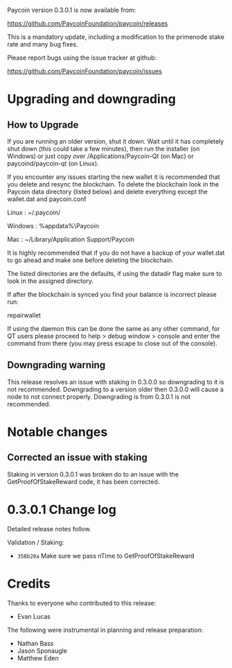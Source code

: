 Paycoin version 0.3.0.1 is now available from:

  https://github.com/PaycoinFoundation/paycoin/releases

This is a mandatory update, including a modification to the primenode stake
rate and many bug fixes.

Please report bugs using the issue tracker at github:

  https://github.com/PaycoinFoundation/paycoin/issues

Upgrading and downgrading
=========================

How to Upgrade
--------------

If you are running an older version, shut it down. Wait until it has completely
shut down (this could take a few minutes), then run the installer (on Windows)
or just copy over /Applications/Paycoin-Qt (on Mac) or paycoind/paycoin-qt (on Linux).

If you encounter any issues starting the new wallet it is recommended that you delete and resync the blockchain. To delete the blockchain look in the
Paycoin data directory (listed below) and delete everything except the wallet.dat and paycoin.conf

Linux : ~/.paycoin/

Windows : %appdata%\Paycoin

Mac : ~/Library/Application Support/Paycoin

It is highly recommended that if you do not have a backup of your wallet.dat
to go ahead and make one before deleting the blockchain.

The listed directories are the defaults, if using the datadir flag make sure to
look in the assigned directory.

If after the blockchain is synced you find your balance is incorrect please run:

repairwallet

If using the daemon this can be done the same as any other command, for QT users
please proceed to help > debug window > console and enter the command from there
(you may press escape to close out of the console).

Downgrading warning
---------------------

This release resolves an issue with staking in 0.3.0.0 so downgrading to it is
not recommended. Downgrading to a version older then 0.3.0.0 will cause a node
to not connect properly. Downgrading is from 0.3.0.1 is not recommended.

Notable changes
===============

Corrected an issue with staking
---------------------

Staking in version 0.3.0.1 was broken do to an issue with the GetProofOfStakeReward code, it has been corrected.

0.3.0.1 Change log
===================

Detailed release notes follow.

Validation / Staking:
- `358b20a` Make sure we pass nTime to GetProofOfStakeReward

Credits
=======

Thanks to everyone who contributed to this release:

- Evan Lucas

The following were instrumental in planning and release preparation:

- Nathan Bass
- Jason Sponaugle
- Matthew Eden
